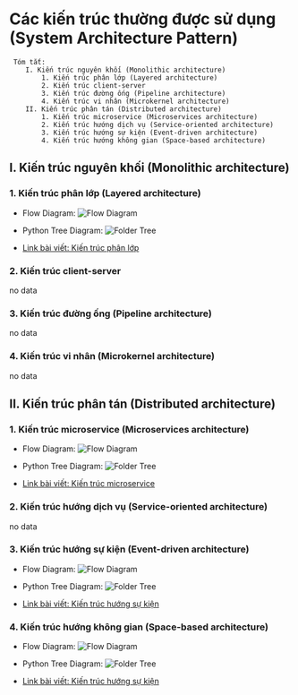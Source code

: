 
# Các kiến trúc thường được sử dụng (System Architecture Pattern)
     Tóm tắt:
        I. Kiến trúc nguyên khối (Monolithic architecture)
            1. Kiến trúc phân lớp (Layered architecture)
            2. Kiến trúc client-server
            3. Kiến trúc đường ống (Pipeline architecture)
            4. Kiến trúc vi nhân (Microkernel architecture)
        II. Kiến trúc phân tán (Distributed architecture)
            1. Kiến trúc microservice (Microservices architecture)
            2. Kiến trúc hướng dịch vụ (Service-oriented architecture)
            3. Kiến trúc hướng sự kiện (Event-driven architecture)
            4. Kiến trúc hướng không gian (Space-based architecture)
## I. Kiến trúc nguyên khối (Monolithic architecture)
### 1. Kiến trúc phân lớp (Layered architecture)

-  Flow Diagram: ![Flow Diagram](https://statics.cdn.200lab.io/2024/01/Screenshot-2024-01-19-at-23.45.30.png)

-  Python Tree Diagram: ![Folder Tree]()

- [Link bài viết: Kiến trúc phân lớp](https://200lab.io/blog/cach-phan-loai-cac-loai-kien-truc-phan-mem-phan-1/)

### 2. Kiến trúc client-server
no data
### 3. Kiến trúc đường ống (Pipeline architecture)
no data
### 4. Kiến trúc vi nhân (Microkernel architecture)
no data
## II. Kiến trúc phân tán (Distributed architecture)

### 1. Kiến trúc microservice (Microservices architecture)

-  Flow Diagram: ![Flow Diagram](https://statics.cdn.200lab.io/2024/02/sap2_0601.png)

-  Python Tree Diagram: ![Folder Tree]()

- [Link bài viết: Kiến trúc microservice](https://200lab.io/blog/gioi-thieu-microservice/)

### 2. Kiến trúc hướng dịch vụ (Service-oriented architecture)
no data

### 3. Kiến trúc hướng sự kiện (Event-driven architecture)

-  Flow Diagram: ![Flow Diagram](https://statics.cdn.200lab.io/2024/01/ezgif-2-32daf7fb1f-1.gif)

-  Python Tree Diagram: ![Folder Tree]()

- [Link bài viết: Kiến trúc hướng sự kiện](https://200lab.io/blog/kien-truc-huong-su-kien/)

### 4.  Kiến trúc hướng không gian (Space-based architecture)

-  Flow Diagram: ![Flow Diagram](https://statics.cdn.200lab.io/2024/01/ezgif-2-32daf7fb1f-1.gif)

-  Python Tree Diagram: ![Folder Tree]()

- [Link bài viết: Kiến trúc hướng sự kiện](https://200lab.io/blog/kien-truc-huong-su-kien/)




